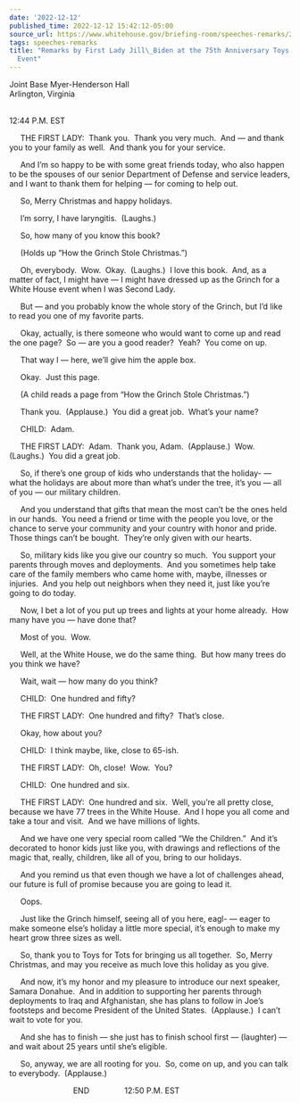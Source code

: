 ```yaml
---
date: '2022-12-12'
published_time: 2022-12-12 15:42:12-05:00
source_url: https://www.whitehouse.gov/briefing-room/speeches-remarks/2022/12/12/remarks-by-first-lady-jill-biden-at-the-75th-anniversary-toys-for-tots-event/
tags: speeches-remarks
title: "Remarks by First Lady Jill\_Biden at the 75th Anniversary Toys for Tots\_\
  Event"
---
```

 
Joint Base Myer-Henderson Hall  
Arlington, Virginia  
 

12:44 P.M. EST  
  
     THE FIRST LADY:  Thank you.  Thank you very much.  And — and thank
you to your family as well.  And thank you for your service.  
  
     And I’m so happy to be with some great friends today, who also
happen to be the spouses of our senior Department of Defense and service
leaders, and I want to thank them for helping — for coming to help
out.  
  
     So, Merry Christmas and happy holidays.  
  
     I’m sorry, I have laryngitis.  (Laughs.)  
  
     So, how many of you know this book?  
  
     (Holds up “How the Grinch Stole Christmas.”)  
  
     Oh, everybody.  Wow.  Okay.  (Laughs.)  I love this book.  And, as
a matter of fact, I might have — I might have dressed up as the Grinch
for a White House event when I was Second Lady.  
  
     But — and you probably know the whole story of the Grinch, but I’d
like to read you one of my favorite parts.  
  
     Okay, actually, is there someone who would want to come up and read
the one page?  So — are you a good reader?  Yeah?  You come on up.  
  
     That way I — here, we’ll give him the apple box.  
  
     Okay.  Just this page.  
  
     (A child reads a page from “How the Grinch Stole Christmas.”)  
  
     Thank you.  (Applause.)  You did a great job.  What’s your name?  
  
     CHILD:  Adam.  
  
     THE FIRST LADY:  Adam.  Thank you, Adam.  (Applause.)  Wow. 
(Laughs.)  You did a great job.  
  
     So, if there’s one group of kids who understands that the holiday-
— what the holidays are about more than what’s under the tree, it’s you
— all of you — our military children.  
  
     And you understand that gifts that mean the most can’t be the ones
held in our hands.  You need a friend or time with the people you love,
or the chance to serve your community and your country with honor and
pride.  Those things can’t be bought.  They’re only given with our
hearts.  
  
     So, military kids like you give our country so much.  You support
your parents through moves and deployments.  And you sometimes help take
care of the family members who came home with, maybe, illnesses or
injuries.  And you help out neighbors when they need it, just like
you’re going to do today.  
  
     Now, I bet a lot of you put up trees and lights at your home
already.  How many have you — have done that?   
  
     Most of you.  Wow.  
  
     Well, at the White House, we do the same thing.  But how many trees
do you think we have?  
  
     Wait, wait — how many do you think?  
  
     CHILD:  One hundred and fifty?  
  
     THE FIRST LADY:  One hundred and fifty?  That’s close.  
  
     Okay, how about you?  
  
     CHILD:  I think maybe, like, close to 65-ish.  
  
     THE FIRST LADY:  Oh, close!  Wow.  You?  
  
     CHILD:  One hundred and six.  
  
     THE FIRST LADY:  One hundred and six.  Well, you’re all pretty
close, because we have 77 trees in the White House.  And I hope you all
come and take a tour and visit.  And we have millions of lights.  
  
     And we have one very special room called “We the Children.”  And
it’s decorated to honor kids just like you, with drawings and
reflections of the magic that, really, children, like all of you, bring
to our holidays.    
  
     And you remind us that even though we have a lot of challenges
ahead, our future is full of promise because you are going to lead it.  
  
     Oops.  
  
     Just like the Grinch himself, seeing all of you here, eagl- — eager
to make someone else’s holiday a little more special, it’s enough to
make my heart grow three sizes as well.   
  
     So, thank you to Toys for Tots for bringing us all together.  So,
Merry Christmas, and may you receive as much love this holiday as you
give.  
  
     And now, it’s my honor and my pleasure to introduce our next
speaker, Samara Donahue.  And in addition to supporting her parents
through deployments to Iraq and Afghanistan, she has plans to follow in
Joe’s footsteps and become President of the United States.  (Applause.) 
I can’t wait to vote for you.   
  
     And she has to finish — she just has to finish school first —
(laughter) — and wait about 25 years until she’s eligible.  
  
     So, anyway, we are all rooting for you.  So, come on up, and you
can talk to everybody.  (Applause.)  
  
                             END                12:50 P.M. EST
